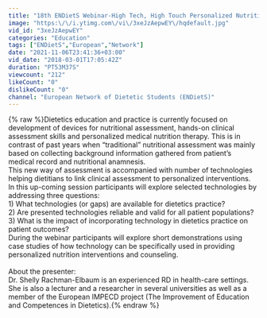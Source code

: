 ```yaml
---
title: "18th ENDietS Webinar-High Tech, High Touch Personalized Nutrition Assessment"
image: "https:\/\/i.ytimg.com\/vi\/3xeJzAepwEY\/hqdefault.jpg"
vid_id: "3xeJzAepwEY"
categories: "Education"
tags: ["ENDietS","European","Network"]
date: "2021-11-06T23:41:36+03:00"
vid_date: "2018-03-01T17:05:42Z"
duration: "PT53M37S"
viewcount: "212"
likeCount: "0"
dislikeCount: "0"
channel: "European Network of Dietetic Students (ENDietS)"
---
```

{% raw %}Dietetics education and practice is currently focused on development of devices for nutritional assessment, hands-on clinical assessment skills and personalized medical nutrition therapy. This is in contrast of past years when “traditional” nutritional assessment was mainly based on collecting background information gathered from patient’s medical record and nutritional anamnesis. <br />This new way of assessment is accompanied with number of technologies helping dietitians to link clinical assessment to personalized interventions.<br />In this up-coming session participants will explore selected technologies by addressing three questions:<br />1) What technologies (or gaps) are available for dietetics practice?<br />2) Are presented technologies reliable and valid for all patient populations?<br />3) What is the impact of incorporating technology in dietetics practice on patient outcomes?<br />During the webinar participants will explore short demonstrations using case studies of how technology can be specifically used in providing personalized nutrition interventions and counseling.<br /><br />About the presenter:<br />Dr. Shelly Rachman-Elbaum is an experienced RD in health-care settings. She is also a lecturer and a researcher in several universities as well as a member of the European IMPECD project (The Improvement of Education and Competences in Dietetics).{% endraw %}
